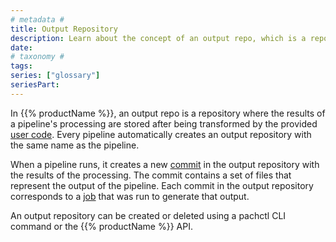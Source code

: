 ```yaml
---
# metadata # 
title: Output Repository
description: Learn about the concept of an output repo, which is a repository where the results of a pipeline's processing are stored after being transformed by the provided user code.
date: 
# taxonomy #
tags:  
series: ["glossary"]
seriesPart:
--- 
```



In {{% productName %}}, an output repo is a repository where the results of a pipeline's processing are stored after being transformed by the provided [user code](../user-code). Every pipeline automatically creates an output repository with the same name as the pipeline.

When a pipeline runs, it creates a new [commit](../commit) in the output repository with the results of the processing. The commit contains a set of files that represent the output of the pipeline. Each commit in the output repository corresponds to a [job](../job) that was run to generate that output.

An output repository can be created or deleted using a pachctl CLI command or the {{% productName %}} API. 